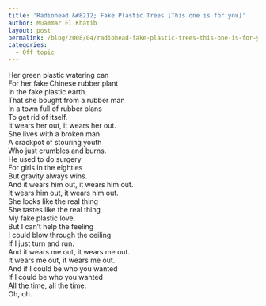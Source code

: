 ```yaml
---
title: 'Radiohead &#8212; Fake Plastic Trees [This one is for you]'
author: Muammar El Khatib
layout: post
permalink: /blog/2008/04/radiohead-fake-plastic-trees-this-one-is-for-you/
categories:
  - Off topic
---
```

  
Her green plastic watering can  
For her fake Chinese rubber plant  
In the fake plastic earth.  
That she bought from a rubber man  
In a town full of rubber plans  
To get rid of itself.  
It wears her out, it wears her out.  
She lives with a broken man  
A crackpot of stouring youth  
Who just crumbles and burns.  
He used to do surgery  
For girls in the eighties  
But gravity always wins.  
And it wears him out, it wears him out.  
It wears him out, it wears him out.  
She looks like the real thing  
She tastes like the real thing  
My fake plastic love.  
But I can&#8217;t help the feeling  
I could blow through the ceiling  
If I just turn and run.  
And it wears me out, it wears me out.  
It wears me out, it wears me out.  
And if I could be who you wanted  
If I could be who you wanted  
All the time, all the time.  
Oh, oh.